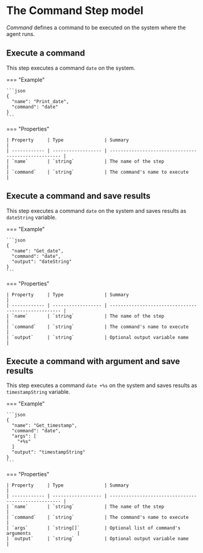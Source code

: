 # The Command Step model

*Command* defines a command to be executed on the system where the agent runs.

## Execute a command

This step executes a command `date` on the system.

=== "Example"

    ```json
    {
      "name": "Print_date",
      "command": "date"
    }
    ```

=== "Properties"

    | Property     | Type               | Summary                                              |
    | ------------ | ------------------ | ---------------------------------------------------- |
    | `name`       | `string`           | The name of the step                                 |
    | `command`    | `string`           | The command's name to execute                        |

## Execute a command and save results

This step executes a command `date` on the system and saves results as `dateString` variable.

=== "Example"

    ```json
    {
      "name": "Get_date",
      "command": "date",
      "output": "dateString"
    }
    ```

=== "Properties"

    | Property     | Type               | Summary                                              |
    | ------------ | ------------------ | ---------------------------------------------------- |
    | `name`       | `string`           | The name of the step                                 |
    | `command`    | `string`           | The command's name to execute                        |
    | `output`     | `string`           | Optional output variable name                        |

## Execute a command with argument and save results

This step executes a command `date +%s` on the system and saves results as `timestampString` variable.

=== "Example"

    ```json
    {
      "name": "Get_timestamp",
      "command": "date",
      "args": [
        "+%s"
      ]
      "output": "timestampString"
    }
    ```

=== "Properties"

    | Property     | Type               | Summary                                              |
    | ------------ | ------------------ | ---------------------------------------------------- |
    | `name`       | `string`           | The name of the step                                 |
    | `command`    | `string`           | The command's name to execute                        |
    | `args`       | `string[]`         | Optional list of command's arguments                 |
    | `output`     | `string`           | Optional output variable name                        |

